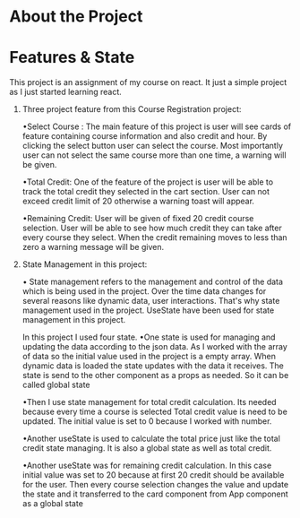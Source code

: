 # About the Project
# Features & State



This project is an assignment of my course on react. It just a simple project as I just started learning react.

1. Three project feature from this Course Registration project:

   •Select Course :  The main feature of this project is user will  see cards of feature containing course information and also credit and hour. By clicking the select button user can select the course. Most importantly user can not select the same course more than one time, a warning will be given.

   •Total Credit:  One of the feature of the project is user will be able to track the total credit they selected in the cart section. User can not exceed credit limit of 20 otherwise a warning toast will appear.


   •Remaining Credit:  User will be given of fixed 20 credit course selection. User will be able to see how much credit they can take after every course they select. When the credit remaining moves to less than zero a warning message will be given.


2. State Management in this project: 

   • State management refers to the management and control of the data which is being used in the project. Over the time data changes for several reasons like dynamic data, user interactions. That's why state management used in the project. UseState have been used for state management in this project.

   In this project I used four state.
   •One state is used for managing and updating the data according to the json data. As I worked with the array of data so the initial value used in the project is a empty array. When dynamic data is loaded the state updates with the data it receives. The state is send to the other component as a props as needed. So it can be called global state

   •Then I use state management for total credit calculation. Its needed because every time a course is selected Total credit value is need to be updated. The initial value is set to 0 because I worked with number.

   •Another useState is used to calculate the total price just like the total credit state managing. It is also a global state as well as total credit.

   •Another useState was for remaining credit calculation. In this case initial value was set to 20 because at first 20 credit should be available for the user. Then every course selection changes the value and update the state and it transferred to the card component from App component as a global state
